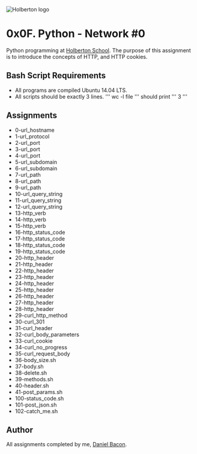 <img src="https://www.holbertonschool.com/assets/holberton-logo-1cc451260ca3cd297def53f2250a9794810667c7ca7b5fa5879a569a457bf16f.png" alt="Holberton logo">

0x0F. Python - Network #0
=========================
Python programming at [Holberton School](https://www.holbertonschool.com). The purpose of this assignment is to introduce the concepts of HTTP, and HTTP cookies.

Bash Script Requirements
------------------------
* All programs are compiled Ubuntu 14.04 LTS.
* All scripts should be exactly 3 lines.
  '''
  wc -l file
  '''
  should print
  '''
  3
  '''

Assignments
-----------
* 0-url_hostname
* 1-url_protocol
* 2-url_port
* 3-url_port
* 4-url_port
* 5-url_subdomain
* 6-url_subdomain
* 7-url_path
* 8-url_path
* 9-url_path
* 10-url_query_string
* 11-url_query_string
* 12-url_query_string
* 13-http_verb
* 14-http_verb
* 15-http_verb
* 16-http_status_code
* 17-http_status_code
* 18-http_status_code
* 19-http_status_code
* 20-http_header
* 21-http_header
* 22-http_header
* 23-http_header
* 24-http_header
* 25-http_header
* 26-http_header
* 27-http_header
* 28-http_header
* 29-curl_http_method
* 30-curl_301
* 31-curl_header
* 32-curl_body_parameters
* 33-curl_cookie
* 34-curl_no_progress
* 35-curl_request_body
* 36-body_size.sh
* 37-body.sh
* 38-delete.sh
* 39-methods.sh
* 40-header.sh
* 41-post_params.sh
* 100-status_code.sh
* 101-post_json.sh
* 102-catch_me.sh

Author
------
All assignments completed by me, [Daniel Bacon](https://github.com/dfbacon).
